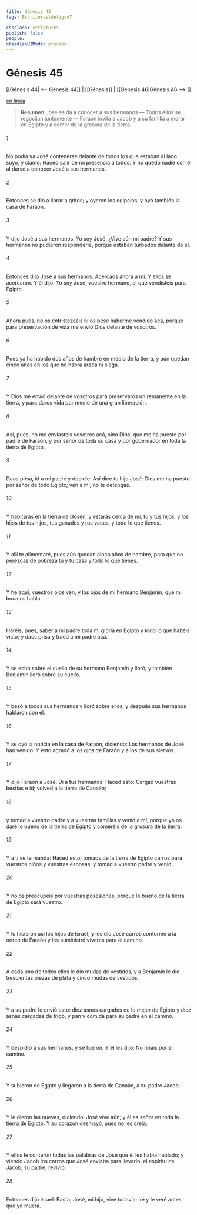 ```yaml
---
title: Génesis 45
tags: Escrituras\AntiguoT

cssclass: scriptures
publish: false
people:
obsidianUIMode: preview
---
```


# Génesis 45
[[Génesis 44| <-- Génesis 44]] | [[Génesis]] | [[Génesis 46|Génesis 46 --> ]]

[en línea](https://churchofjesuschrist.org/study/scriptures/ot/gen/45?lang=spa)

> __Resumen__
José se da a conocer a sus hermanos — Todos ellos se regocijan juntamente — Faraón invita a Jacob y a su familia a morar en Egipto y a comer de la grosura de la tierra.

###### 1 
No podía ya José contenerse delante de todos los que estaban al lado suyo, y clamó: Haced salir de mi presencia a todos. Y no quedó nadie con él al darse a conocer José a sus hermanos.

###### 2 
Entonces se dio a llorar a gritos; y oyeron los egipcios, y oyó también la casa de Faraón.

###### 3 
Y dijo José a sus hermanos: Yo soy José. ¿Vive aún mi padre? Y sus hermanos no pudieron responderle, porque estaban turbados delante de él.

###### 4 
Entonces dijo José a sus hermanos: Acercaos ahora a mí. Y ellos se acercaron. Y él dijo: Yo soy José, vuestro hermano, el que vendisteis para Egipto.

###### 5 
Ahora pues, no os entristezcáis ni os pese haberme vendido acá, porque para preservación de vida me envió Dios delante de vosotros.

###### 6 
Pues ya ha habido dos años de hambre en medio de la tierra, y aún quedan cinco años en los que no habrá arada ni siega.

###### 7 
Y Dios me envió delante de vosotros para preservaros un remanente en la tierra, y para daros vida por medio de una gran liberación.

###### 8 
Así, pues, no me enviasteis vosotros acá, sino Dios, que me ha puesto por padre de Faraón, y por señor de toda su casa y por gobernador en toda la tierra de Egipto.

###### 9 
Daos prisa, id a mi padre y decidle: Así dice tu hijo José: Dios me ha puesto por señor de todo Egipto; ven a mí; no te detengas.

###### 10 
Y habitarás en la tierra de Gosén, y estarás cerca de mí, tú y tus hijos, y los hijos de tus hijos, tus ganados y tus vacas, y todo lo que tienes.

###### 11 
Y allí te alimentaré, pues aún quedan cinco años de hambre, para que no perezcas de pobreza tú y tu casa y todo lo que tienes.

###### 12 
Y he aquí, vuestros ojos ven, y los ojos de mi hermano Benjamín, que mi boca os habla.

###### 13 
Haréis, pues, saber a mi padre toda mi gloria en Egipto y todo lo que habéis visto; y daos prisa y traed a mi padre acá.

###### 14 
Y se echó sobre el cuello de su hermano Benjamín y lloró; y también Benjamín lloró sobre su cuello.

###### 15 
Y besó a todos sus hermanos y lloró sobre ellos; y después sus hermanos hablaron con él.

###### 16 
Y se oyó la noticia en la casa de Faraón, diciendo: Los hermanos de José han venido. Y esto agradó a los ojos de Faraón y a los de sus siervos.

###### 17 
Y dijo Faraón a José: Di a tus hermanos: Haced esto: Cargad vuestras bestias e id; volved a la tierra de Canaán;

###### 18 
y tomad a vuestro padre y a vuestras familias y venid a mí, porque yo os daré lo bueno de la tierra de Egipto y comeréis de la grosura de la tierra.

###### 19 
Y a ti se te manda: Haced esto; tomaos de la tierra de Egipto carros para vuestros niños y vuestras esposas; y tomad a vuestro padre y venid.

###### 20 
Y no os preocupéis por vuestras posesiones, porque lo bueno de la tierra de Egipto será vuestro.

###### 21 
Y lo hicieron así los hijos de Israel; y les dio José carros conforme a la orden de Faraón y les suministró víveres para el camino.

###### 22 
A cada uno de todos ellos le dio mudas de vestidos, y a Benjamín le dio trescientas piezas de plata y cinco mudas de vestidos.

###### 23 
Y a su padre le envió esto: diez asnos cargados de lo mejor de Egipto y diez asnas cargadas de trigo, y pan y comida para su padre en el camino.

###### 24 
Y despidió a sus hermanos, y se fueron. Y él les dijo: No riñáis por el camino.

###### 25 
Y subieron de Egipto y llegaron a la tierra de Canaán, a su padre Jacob.

###### 26 
Y le dieron las nuevas, diciendo: José vive aún; y él es señor en toda la tierra de Egipto. Y su corazón desmayó, pues no les creía.

###### 27 
Y ellos le contaron todas las palabras de José que él les había hablado; y viendo Jacob los carros que José enviaba para llevarlo, el espíritu de Jacob, su padre, revivió.

###### 28 
Entonces dijo Israel: Basta; José, mi hijo, vive todavía; iré y le veré antes que yo muera.

